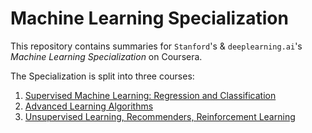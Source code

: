 
# Machine Learning Specialization

This repository contains summaries for `Stanford`'s & `deeplearning.ai`'s _Machine Learning Specialization_ on Coursera. 

The Specialization is split into three courses:

1. [Supervised Machine Learning: Regression and Classification](https://github.com/PeeteKeesel/coursera-summaries/blob/main/specializations/machine_learning_specialization/course1__supervised_machine_learning_regression_and_classification)
2. [Advanced Learning Algorithms](https://github.com/PeeteKeesel/coursera-summaries/blob/main/specializations/machine_learning_specialization/course2__advanced_learning_algorithms)
3. [Unsupervised Learning, Recommenders, Reinforcement Learning](https://github.com/PeeteKeesel/coursera-summaries/blob/main/specializations/machine_learning_specialization/course3__unsupervised_learning_recommenders_reinforcement_learning)